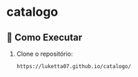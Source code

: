 # catalogo
## 🚀 Como Executar
1. Clone o repositório:
   ```bash
   https://luketta07.github.io/catalogo/
